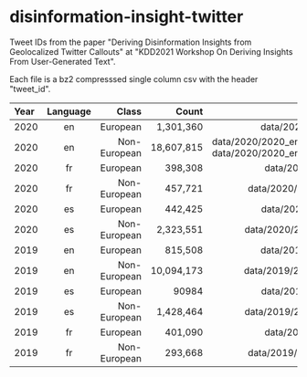 # disinformation-insight-twitter

Tweet IDs from the paper "Deriving Disinformation Insights from Geolocalized Twitter Callouts" at "KDD2021 Workshop On Deriving Insights From User-Generated Text".

Each file is a bz2 compresssed single column csv with the header "tweet_id".

|Year |Language| Class| Count| Path|
| :------------- | :----------: | -----------: | -----------: |-----------: |
|2020 |en |European |1,301,360 |data/2020/2020_en_euro_tweet_id.csv.bz2|
|2020 |en |Non-European |18,607,815 |data/2020/2020_en_noneuro_tweet_id_part_1.csv.bz2 <br> data/2020/2020_en_noneuro_tweet_id_part_2.csv.bz2 |
|2020 |fr |European |398,308 |data/2020/2020_fr_euro_tweet_id.csv.bz2 |
|2020 |fr |Non-European |457,721 |data/2020/2020_fr_noneuro_tweet_id.csv.bz2 |
|2020 |es |European |442,425 |data/2020/2020_es_euro_tweet_id.csv.bz2 |
|2020 |es |Non-European |2,323,551 |data/2020/2020_es_noneuro_tweet_id.csv.bz2 |
|2019 |en |European |815,508 |data/2019/2019_en_euro_tweet_id.csv.bz2 |
|2019 |en |Non-European |10,094,173 |data/2019/2019_en_noneuro_tweet_id.csv.bz2 |
|2019 |es |European |90984 |data/2019/2019_es_euro_tweet_id.csv.bz2 |
|2019 |es |Non-European |1,428,464 |data/2019/2019_es_noneuro_tweet_id.csv.bz2 |
|2019 |fr |European |401,090 |data/2019/2019_fr_euro_tweet_id.csv.bz2 |
|2019 |fr |Non-European |293,668 |data/2019/2019_fr_noneuro_tweet_id.csv.bz2 |
